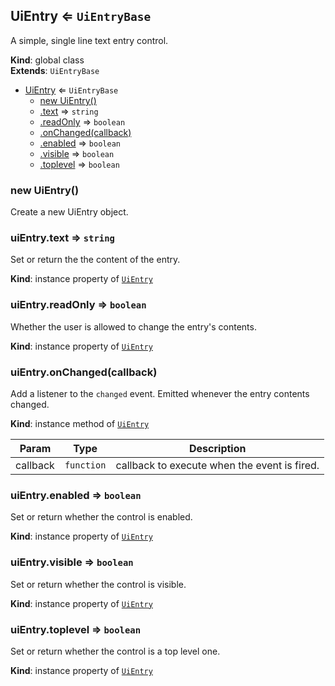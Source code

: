 
<a id="uientry"></a>
## UiEntry ⇐ <code>UiEntryBase</code>
A simple, single line text entry control.

**Kind**: global class  
**Extends**: <code>UiEntryBase</code>  

* [UiEntry](#UiEntry) ⇐ <code>UiEntryBase</code>
    * [new UiEntry()](#new_UiEntry_new)
    * [.text](#UiEntry_text) ⇒ <code>string</code>
    * [.readOnly](#UiEntry_readOnly) ⇒ <code>boolean</code>
    * [.onChanged(callback)](#UiEntry_onChanged)
    * [.enabled](#UiEntry_enabled) ⇒ <code>boolean</code>
    * [.visible](#UiEntry_visible) ⇒ <code>boolean</code>
    * [.toplevel](#UiEntry_toplevel) ⇒ <code>boolean</code>


<a id="new_uientry_new"></a>
### new UiEntry()
Create a new UiEntry object.


<a id="uientry_text"></a>
### uiEntry.text ⇒ <code>string</code>
Set or return the the content of the entry.

**Kind**: instance property of [<code>UiEntry</code>](#UiEntry)  

<a id="uientry_readonly"></a>
### uiEntry.readOnly ⇒ <code>boolean</code>
Whether the user is allowed to change the entry's contents.

**Kind**: instance property of [<code>UiEntry</code>](#UiEntry)  

<a id="uientry_onchanged"></a>
### uiEntry.onChanged(callback)
Add a listener to the `changed` event. Emitted whenever the entry contents
changed.

**Kind**: instance method of [<code>UiEntry</code>](#UiEntry)  

| Param | Type | Description |
| --- | --- | --- |
| callback | <code>function</code> | callback to execute when the event is fired. |


<a id="uientry_enabled"></a>
### uiEntry.enabled ⇒ <code>boolean</code>
Set or return whether the control is enabled.

**Kind**: instance property of [<code>UiEntry</code>](#UiEntry)  

<a id="uientry_visible"></a>
### uiEntry.visible ⇒ <code>boolean</code>
Set or return whether the control is visible.

**Kind**: instance property of [<code>UiEntry</code>](#UiEntry)  

<a id="uientry_toplevel"></a>
### uiEntry.toplevel ⇒ <code>boolean</code>
Set or return whether the control is a top level one.

**Kind**: instance property of [<code>UiEntry</code>](#UiEntry)  
